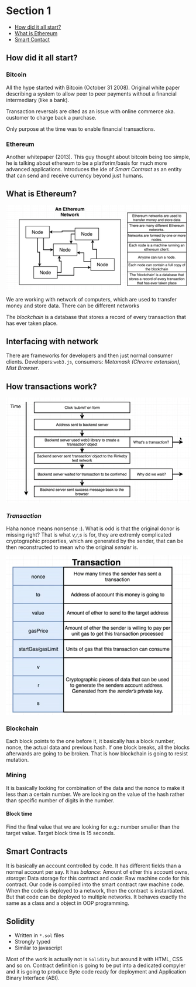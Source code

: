 # Section 1

-   [How did it all start?](<#How did it all start?>)
-   [What is Ethereum](<#What is Ethereum?>)
-   [Smart Contact](<#Smart Contracts>)

## How did it all start?

### Bitcoin

All the hype started with Bitcoin (October 31 2008). Original white paper describing a system to allow peer to peer payments without a financial intermediary (like a bank).

Transaction reversals are cited as an issue with online commerce aka. customer to charge back a purchase.

Only purpose at the time was to enable financial transactions.

### Ethereum

Another whitepaper (2013). This guy thought about bitcoin being too simple, he is talking about ethereum to be a platforim/basis for much more advanced applications. Introduces the ide of _Smart Contract_ as an entity that can send and receive currency beyond just humans.

## What is Ethereum?

![alt text](figs/s1_ethereumnetwork.png)

We are working with network of computers, which are used to transfer money and store data. There can be different networks

The _blockchain_ is a database that stores a record of every transaction that has ever taken place.

## Interfacing with network

There are frameworks for developers and then just normal consumer clients. Developers:`web3.js`, consumers: _Metamask (Chrome extension), Mist Browser_.

## How transactions work?

![alt text](figs/s1_transaction_flow.png)

### _Transaction_

Haha nonce means nonsense :). What is odd is that the original donor is missing right? That is what _v,r,s_ is for, they are extremly complicated cryptographic properties, which are generated by the sender, that can be then reconstructed to mean who the original _sender_ is.

![alt text](figs/s1_transaction.png)

### Blockchain

Each block points to the one before it, it basically has a block number, nonce, the actual data and previous hash. If one block breaks, all the blocks afterwards are going to be broken. That is how blockchain is going to resist mutation.

### Mining

It is basically looking for combination of the data and the nonce to make it less than a certain number. We are looking on the value of the hash rather than specific number of digits in the number.

#### Block time

Find the final value that we are looking for e.g.: number smaller than the target value. Target block time is 15 seconds.

## Smart Contracts

It is basically an account controlled by code. It has different fields than a normal account per say. It has _balance_: Amount of ether this account owns, _storage_: Data storage for this contract and _code_: Raw machine code for this contract. Our code is compiled into the smart contract raw machine code. When the code is deployed to a network, then the contract is instantiated. But that code can be deployed to multiple networks. It behaves exactly the same as a class and a object in OOP programming.

## Solidity

-   Written in `*.sol` files
-   Strongly typed
-   Similar to javascript

Most of the work is actually not is `Solidity` but around it with HTML, CSS and so on. Contract definition is going to be put into a dedicated compyler and it is going to produce Byte code ready for deployment and Application Binary Interface (ABI).
